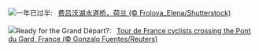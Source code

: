![](https://www.bing.com/th?id=OHR.HalfwayBoats_ZH-CN3563044251_UHD.jpg&w=1000)一年已过半:&nbsp;&ensp;[费吕沃湖水道桥，荷兰 (© Frolova_Elena/Shutterstock)](https://www.bing.com/th?id=OHR.HalfwayBoats_ZH-CN3563044251_UHD.jpg)
<br><br/>
![](https://www.bing.com/th?id=OHR.PelotonPont_EN-US1487303209_UHD.jpg&w=1000)Ready for the Grand Départ?:&nbsp;&ensp;[Tour de France cyclists crossing the Pont du Gard, France (© Gonzalo Fuentes/Reuters)](https://www.bing.com/th?id=OHR.PelotonPont_EN-US1487303209_UHD.jpg)
<br><br/>
